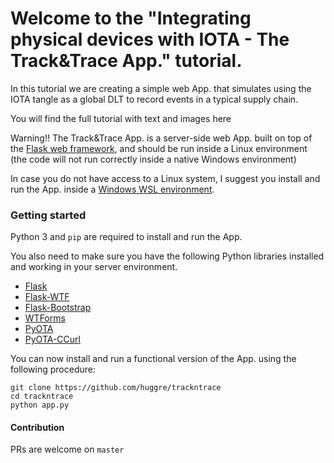# Welcome to the "Integrating physical devices with IOTA - The Track&Trace App." tutorial.

In this tutorial we are creating a simple web App. that simulates using the IOTA tangle as a global DLT to record events in a typical supply chain.

You will find the full tutorial with text and images here

Warning!!
The Track&Trace App. is a server-side web App. built on top of the [Flask web framework](https://flask.palletsprojects.com/en/1.1.x/), and should be run inside a Linux environment (the code will not run correctly inside a native Windows environment)

In case you do not have access to a Linux system, I suggest you install and run the App. inside a [Windows WSL environment](https://docs.microsoft.com/en-us/windows/wsl/).

### Getting started

Python 3 and `pip` are required to install and run the App.

You also need to make sure you have the following Python libraries installed and working in your server environment.

- [Flask](https://pypi.org/project/Flask/)
- [Flask-WTF](https://pypi.org/project/Flask-WTF/)
- [Flask-Bootstrap](https://pypi.org/project/Flask-Bootstrap/)
- [WTForms](https://pypi.org/project/WTForms/)
- [PyOTA](https://pypi.org/project/PyOTA/)
- [PyOTA-CCurl](https://pypi.org/project/PyOTA-CCurl/)

You can now install and run a functional version of the App. using the following procedure:

```
git clone https://github.com/huggre/trackntrace
cd trackntrace
python app.py
```

#### Contribution

PRs are welcome on `master`